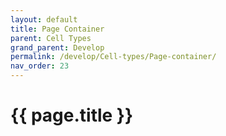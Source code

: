 ```yaml
---
layout: default
title: Page Container
parent: Cell Types
grand_parent: Develop
permalink: /develop/Cell-types/Page-container/
nav_order: 23
---
```


# {{ page.title }}